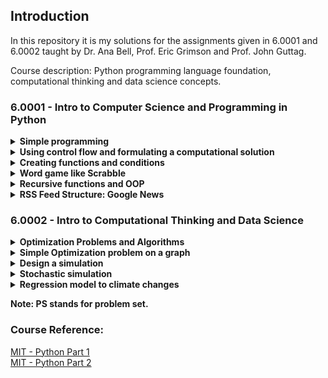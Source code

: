 ## Introduction
In this repository it is my solutions for the assignments given in 6.0001 and 6.0002 taught by Dr. Ana Bell, Prof. Eric Grimson and Prof. John Guttag.

Course description: Python programming language foundation, computational thinking and data science concepts.

### 6.0001 - Intro to Computer Science and Programming in Python
<details><summary><strong>Simple programming</strong></summary> 
<br>

Link: PS0 - [Simple programming](https://github.com/jjuinni/Coursework/tree/master/MIT_6.000x/6.0001/PS0) 
- Introduction to Spyder 
</details>

<details><summary><strong>Using control flow and formulating a computational solution</strong></summary> 
<br>

Link: PS1 - [Using control flow and formulating a computational solution](https://github.com/jjuinni/Coursework/tree/master/MIT_6.000x/6.0001/PS1) 
- [Part A] House Hunting: Calculate how many months it will take you to save up enough money for a down payment 
- [Part B] Saving, with a raise: Build on your solution to Part A by factoring in a raise every six months 
- [Part C] Finding the right amount to save away: Using bisection search to achieve a particular savings goal 
</details>

<details><summary><strong>Creating functions and conditions</strong></summary> 
<br>

Link: PS2 - [Creating functions and conditions](https://github.com/jjuinni/Coursework/tree/master/MIT_6.000x/6.0001/PS2) 
- Hangman game: [Rules](http://en.wikipedia.org/wiki/Hangman_(game))  
</details>
<details><summary><strong>Word game like Scrabble</strong></summary> 
<br>

Link: PS3 - [Word game like Scrabble](https://github.com/jjuinni/Coursework/tree/master/MIT_6.000x/6.0001/PS3)  
- 6.00/6.0001 Word Game 
</details>

<details><summary><strong>Recursive functions and OOP</strong></summary> 
<br>

Link: PS4 - [Recursive functions and OOP](https://github.com/jjuinni/Coursework/tree/master/MIT_6.000x/6.0001/PS4)  
- [Part A] Permutations of a string: Using recursive function  
- [Part B] Cipher Like Caesar: Caesar Cipher  
- [Part C] Substitution Cipher: Hide your messages using encryption  
</details>
<details><summary><strong>RSS Feed Structure: Google News</strong></summary> 
<br>

Link: PS5 - [RSS Feed Structure: Google News](https://github.com/jjuinni/Coursework/tree/master/MIT_6.000x/6.0001/PS5)   
- Use OOP(classes and inheritance) to build a program to monitor news feeds over the Internet. The program filter the news, alerting the   user when it notices a news story that matches that user's interests  
</details>

### 6.0002 - Intro to Computational Thinking and Data Science
<details><summary><strong>Optimization Problems and Algorithms</strong></summary> 
<br>

Link: PS1 - [Space Cows Transportation](https://github.com/jjuinni/Coursework/tree/master/MIT_6.000x/6.0002/PS1)    
- [Part A] Transporting Cows Across Space 
	- Loading Cow Data:  take in the name of the data text file as a string, read in its contents, and return a dictionary that maps cow names to their weights 
	- Greedy Cow Transport: pick the heaviest cow that will fit onto the spaceship first
	- Brute Force Cow Transport: look at every possible combination of trips and pick the best one
	- Comparing the Cow Transport Algorithms: run greedy and brute force cow transport algorithms on the data to find the minimum number of trips found by each algorithm and how long each method takes
	- Writeup: Answering to questions
- [Part B] Golden Eggs
	- Dynamic Programming, Hatching a Plan: Implement a dynamic programming algorithm to find the minimum number of eggs needed to make a given weight for a certain ship in dp_make_weight
	- Writeup: Answering to questions
</details>
<details><summary><strong>Simple Optimization problem on a graph</strong></summary> 
<br>

Link: PS2 - [Fastest Way to Get Around MIT](https://github.com/jjuinni/Coursework/tree/master/MIT_6.000x/6.0002/PS2)  
- Find the shortest route from one building to another on the MIT campus given that you wish to constrain the amount of time you spend walking outdoors (in the cold)
</details>

<details><summary><strong>Design a simulation</strong></summary> 
<br>

Link: PS3 - [Robot Simulation](https://github.com/jjuinni/Coursework/tree/master/MIT_6.000x/6.0002/PS3) 
- implement a program that uses classes to simulate robot movement
</details>

<details><summary><strong>Stochastic simulation</strong></summary> 
<br>

Link: PS4 - [Simulating the Spread of Disease and Bacteria Population](https://github.com/jjuinni/Coursework/tree/master/MIT_6.000x/6.0002/PS4)   
- [Part 1] Implementing a Simple Simulation (No Antibiotic Treatment): Trivial model of the bacteria population
- [Part 2] Running and Analyzing a Simple Simulation (No Antibiotic Treatment): Understand the behavior of a group of bacteria cells as time passes before introducing any antibiotic through a simulation
- [Part 3] Calculating a Confidence Interval: Construct a 95% confidence interval of an estimate of the average bacteria population at a certain time step (zero-indexed)
- [Part 4] Implementing a Simulation with an Antibiotic: Consider the effects of both administering an antibiotic to the patient and the ability of bacteria cell to inherit or mutate genetic traits that provide antibiotic resistance
- [Part 5] Running and Analyzing a Simulation with an Antibiotic: The simulation explores the effects of resistant bacteria and antibiotic treatments
- [Part 6] Writeup: Plot for the simulation from Part 2 and the two plots for each simulation from Part 5. For each plot from Part 5, answer specific questions
</details>

<details><summary><strong>Regression model to climate changes</strong></summary> 
<br>

Link: PS5 - [Modeling Global Warming](https://github.com/jjuinni/Coursework/tree/master/MIT_6.000x/6.0002/PS5)   
- President-elect Donald Trump said in 2012 that he believed climate change was a hoax created by China. Attempt to prove him wrong using regression analysis to model the climate of different areas in the United States in order to find evidence of global warming
</details>

**Note: PS stands for problem set.**

### Course Reference:
  [MIT - Python Part 1](https://ocw.mit.edu/courses/electrical-engineering-and-computer-science/6-0001-introduction-to-computer-science-and-programming-in-python-fall-2016/)</br>
  [MIT - Python Part 2](https://ocw.mit.edu/courses/electrical-engineering-and-computer-science/6-0002-introduction-to-computational-thinking-and-data-science-fall-2016/)
